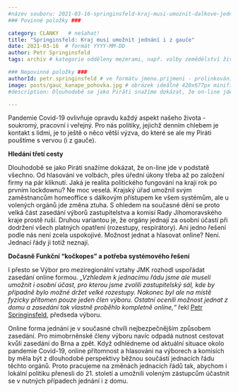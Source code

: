 ```yaml
---
#název souboru: 2021-03-16-springinsfeld-kraj-musi-umoznit-dalkove-jednani.md
### Povinné položky ###

category: CLANKY   # nešahat!
title: "Springinsfeld: Kraj musí umožnit jednání i z gauče"
date: 2021-03-16  # formát YYYY-MM-DD
author: Petr Springinsfeld
tags: archiv # kategorie odděleny mezerami, např. volby zemědělství životní-prostředí piráti (viz https://jihomoravsky.pirati.cz/tags/)

### Nepovinné položky ###
authorId: petr.springinsfeld # ve formátu jmeno.prijmeni - prolinkování s profilem přes uid
image: posts/gauc_kanape_pohovka.jpg # obrázek ideálně 420x677px minifikovaný přes https://tinypng.com/
#description: Dlouhodobě se jako Piráti snažíme dokázat, že on-line jde v podstatě všechno.

---
```


Pandemie Covid-19 ovlivňuje opravdu každý aspekt našeho života - soukromý, pracovní i veřejný. Pro nás politiky, jejichž denním chlebem je kontakt s lidmi, je to ještě o něco větší výzva, do které se ale my Piráti pouštíme s vervou (i z gauče). 

**Hledání třetí cesty**

Dlouhodobě se jako Piráti snažíme dokázat, že on-line jde v podstatě všechno. Od hlasování ve volbách, přes úřední úkony třeba až po založení firmy na pár kliknutí. Jaká je realita politického fungování na kraji rok po prvním lockdownu? Ne moc veselá. Krajský úřad umožnil svým zaměstnancům homeoffice s dálkovým přístupem ke všem systémům, ale u volených orgánů jde změna ztuha. S ohledem na současné dění se proto velká část zasedání výborů zastupitelstva a komisí Rady Jihomoravského kraje prostě ruší. Druhou variantou je, že orgány jednají za osobní účastí při dodržení všech platných opatření (rozestupy, respirátory). Ani jedno řešení podle nás není zcela uspokojivé. Možnost jednat a hlasovat online? Není. Jednací řády ji totiž neznají. 

**Dočasně Funkční “kočkopes” a potřeba systémového řešení**

I přesto se Výbor pro meziregionální vztahy JMK rozhodl uspořádat zasedání online formou. *„Vzhledem k jednacímu řádu jsme ale museli umožnit i osobní účast, pro kterou jsme zvolili zastupitelský sál, kde by případně bylo možné držet velké rozestupy. Nakonec byl ale na místě fyzicky přítomen pouze jeden člen výboru. Ostatní ocenili možnost jednat z domu a zasedání tak vlastně proběhlo kompletně online,“* řekl [Petr Springinsfeld](https://jihomoravsky.pirati.cz/lide/petr-springinsfeld/), předseda výboru.

Online forma jednání je v současné chvíli nejbezpečnějším způsobem zasedání. Pro mimobrněnské členy výboru navíc odpadá nutnost cestovat kvůli zasedání do Brna a zpět. Když odhlédneme od aktuální situace okolo pandemie Covid-19, online přítomnost a hlasování na výborech a komisích by měla být z dlouhodobé perspektivy běžnou součástí jednacích řádu těchto orgánů. Proto pracujeme na změnách jednacích řádů tak, abychom i lokální politiku přenesli do 21. století a umožnili voleným zástupcům účastnit se v nutných případech jednání i z domu.
